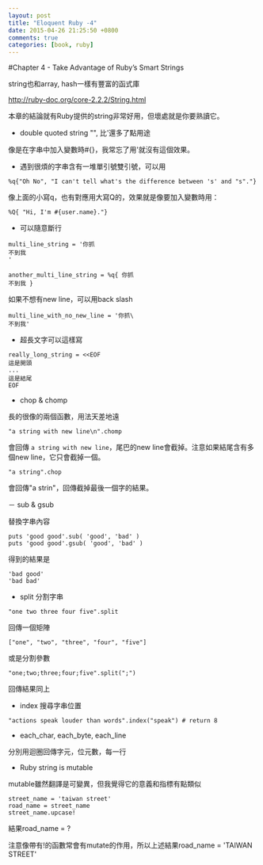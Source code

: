 ```yaml
---
layout: post
title: "Eloquent Ruby -4"
date: 2015-04-26 21:25:50 +0800
comments: true
categories: [book, ruby]
---
```


#Chapter 4 - Take Advantage of Ruby’s Smart Strings

string也和array, hash一樣有豐富的函式庫

http://ruby-doc.org/core-2.2.2/String.html

本章的結論就有Ruby提供的string非常好用，但壞處就是你要熟讀它。

- double quoted string "", 比\'還多了點用途

像是在字串中加入變數時#{}，我常忘了用\'就沒有這個效果。

- 遇到很煩的字串含有一堆單引號雙引號，可以用

```
%q{"Oh No", "I can't tell what's the difference between 's' and "s"."}
```

像上面的小寫q，也有對應用大寫Q的，效果就是像要加入變數時用：

```
%Q{ "Hi, I'm #{user.name}."}
```

- 可以隨意斷行

```
multi_line_string = '你抓
不到我
'

another_multi_line_string = %q{ 你抓
不到我 }

```

如果不想有new line，可以用back slash

```
multi_line_with_no_new_line = '你抓\
不到我'
```

- 超長文字可以這樣寫

```
really_long_string = <<EOF
這是開頭
...
這是結尾
EOF
```

- chop & chomp

長的很像的兩個函數，用法天差地遠

```
"a string with new line\n".chomp
```
會回傳 `a string with new line`，尾巴的new line會截掉。注意如果結尾含有多個new line，它只會截掉一個。

```
"a string".chop
```
會回傳"a strin"，回傳截掉最後一個字的結果。


－ sub & gsub

替換字串內容

```
puts 'good good'.sub( 'good', 'bad' )
puts 'good good'.gsub( 'good', 'bad' )
```
得到的結果是

```
'bad good'
'bad bad'
```

- split 分割字串

```
"one two three four five".split
```

回傳一個矩陣

```
["one", "two", "three", "four", "five"]
```

或是分割參數

```
"one;two;three;four;five".split(";")
```
回傳結果同上

- index 搜尋字串位置

```
"actions speak louder than words".index("speak") # return 8
```

- each_char, each_byte, each_line

分別用迴圈回傳字元，位元數，每一行

- Ruby string is mutable

mutable雖然翻譯是可變異，但我覺得它的意義和指標有點類似

```
street_name = 'taiwan street'
road_name = street_name
street_name.upcase!
```

結果road_name = ?

注意像帶有!的函數常會有mutate的作用，所以上述結果road_name = 'TAIWAN STREET'

